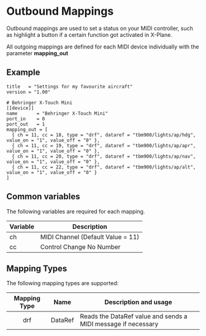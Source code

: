 # Outbound Mappings

Outbound mappings are used to set a status on your MIDI controller, such as highlight a button if a certain function
got activated in X-Plane.

All outgoing mappings are defined for each MIDI device individually with the parameter **mapping_out**

## Example

```
title   = "Settings for my favourite aircraft"
version = "1.00"

# Behringer X-Touch Mini
[[device]]
name       = "Behringer X-Touch Mini"
port_in    = 0
port_out   = 1
mapping_out = [
  { ch = 11, cc = 18, type = "drf", dataref = "tbm900/lights/ap/hdg", value_on = "1", value_off = "0" },
  { ch = 11, cc = 19, type = "drf", dataref = "tbm900/lights/ap/apr", value_on = "1", value_off = "0" },
  { ch = 11, cc = 20, type = "drf", dataref = "tbm900/lights/ap/nav", value_on = "1", value_off = "0" },
  { ch = 11, cc = 22, type = "drf", dataref = "tbm900/lights/ap/alt", value_on = "1", value_off = "0" }
]
```

## Common variables

The following variables are required for each mapping.

| Variable | Description                       |
|----------|-----------------------------------|
| ch       | MIDI Channel (Default Value = 11) |
| cc       | Control Change No Number          |

## Mapping Types

The following mapping types are supported:

| Mapping Type |  Name   | Description and usage                                         |
|:------------:|:-------:|---------------------------------------------------------------|
|     drf      | DataRef | Reads the DataRef value and sends a MIDI message if necessary |

